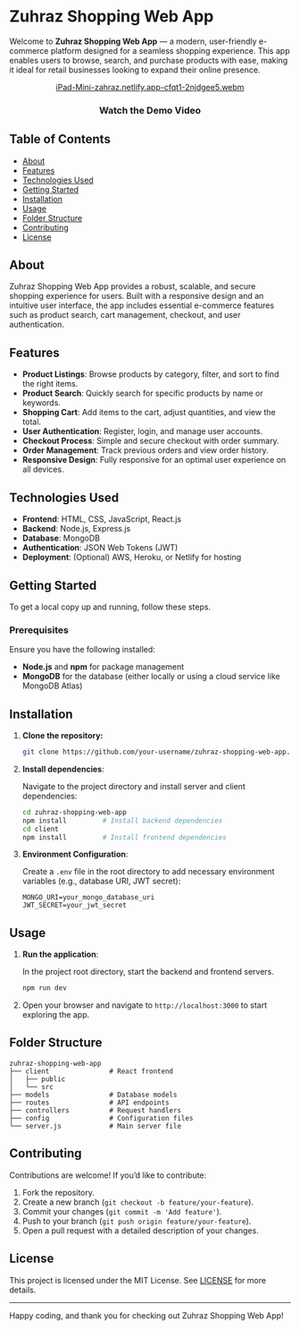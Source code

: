 # Zuhraz Shopping Web App
 
Welcome to **Zuhraz Shopping Web App** — a modern, user-friendly e-commerce platform designed for a seamless shopping experience. This app enables users to browse, search, and purchase products with ease, making it ideal for retail businesses looking to expand their online presence.

<div align="center">
  
[iPad-Mini-zahraz.netlify.app-cfqt1-2njdgee5.webm](https://github.com/user-attachments/assets/dbcea55f-e60f-42f5-a9c3-4ac4404f17f2)
</div>
<div align="center">
  <h3>Watch the Demo Video</h3>
</div> 



## Table of Contents

- [About](#about)
- [Features](#features)
- [Technologies Used](#technologies-used)
- [Getting Started](#getting-started)
- [Installation](#installation)
- [Usage](#usage)
- [Folder Structure](#folder-structure)
- [Contributing](#contributing)
- [License](#license)

## About

Zuhraz Shopping Web App provides a robust, scalable, and secure shopping experience for users. Built with a responsive design and an intuitive user interface, the app includes essential e-commerce features such as product search, cart management, checkout, and user authentication.

## Features

- **Product Listings**: Browse products by category, filter, and sort to find the right items.
- **Product Search**: Quickly search for specific products by name or keywords.
- **Shopping Cart**: Add items to the cart, adjust quantities, and view the total.
- **User Authentication**: Register, login, and manage user accounts.
- **Checkout Process**: Simple and secure checkout with order summary.
- **Order Management**: Track previous orders and view order history.
- **Responsive Design**: Fully responsive for an optimal user experience on all devices.

## Technologies Used

- **Frontend**: HTML, CSS, JavaScript, React.js
- **Backend**: Node.js, Express.js
- **Database**: MongoDB
- **Authentication**: JSON Web Tokens (JWT)
- **Deployment**: (Optional) AWS, Heroku, or Netlify for hosting

## Getting Started

To get a local copy up and running, follow these steps.

### Prerequisites

Ensure you have the following installed:
- **Node.js** and **npm** for package management
- **MongoDB** for the database (either locally or using a cloud service like MongoDB Atlas)

## Installation

1. **Clone the repository:**

   ```bash
   git clone https://github.com/your-username/zuhraz-shopping-web-app.git
   ```

2. **Install dependencies**:

   Navigate to the project directory and install server and client dependencies:

   ```bash
   cd zuhraz-shopping-web-app
   npm install         # Install backend dependencies
   cd client
   npm install         # Install frontend dependencies
   ```

3. **Environment Configuration**:

   Create a `.env` file in the root directory to add necessary environment variables (e.g., database URI, JWT secret):

   ```plaintext
   MONGO_URI=your_mongo_database_uri
   JWT_SECRET=your_jwt_secret
   ```

## Usage

1. **Run the application**:

   In the project root directory, start the backend and frontend servers.

   ```bash
   npm run dev
   ```

2. Open your browser and navigate to `http://localhost:3000` to start exploring the app.

## Folder Structure

```plaintext
zuhraz-shopping-web-app
├── client               # React frontend
│   ├── public
│   └── src
├── models               # Database models
├── routes               # API endpoints
├── controllers          # Request handlers
├── config               # Configuration files
└── server.js            # Main server file
```

## Contributing

Contributions are welcome! If you’d like to contribute:

1. Fork the repository.
2. Create a new branch (`git checkout -b feature/your-feature`).
3. Commit your changes (`git commit -m 'Add feature'`).
4. Push to your branch (`git push origin feature/your-feature`).
5. Open a pull request with a detailed description of your changes.

## License

This project is licensed under the MIT License. See [LICENSE](LICENSE) for more details.

---

Happy coding, and thank you for checking out Zuhraz Shopping Web App!
